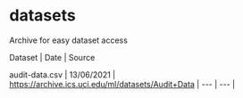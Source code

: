 # datasets
Archive for easy dataset access

Dataset | Date | Source

audit-data.csv | 13/06/2021 | https://archive.ics.uci.edu/ml/datasets/Audit+Data
| --- | --- |
